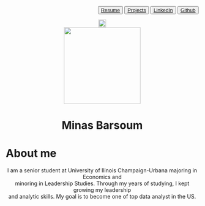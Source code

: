 <background color="yellow">

<p align="right">
 <button color="red"> <a href="Minas.Barsoum.Resume.pdf" title="Resume">Resume</a>  </button>
 <button> <a  href="project.md" title="Project">Projects </a>  </button>
 <button> <a href="http://www.linkedin.com/in/minasbarsoum" target="_blank">LinkedIn</a> </button>
  <button>      <a href="https://github.com/minasbarsoum" target="_blank">Github</a> </button>


 

<center><img src="https://user-images.githubusercontent.com/60366288/76195284-f6741900-61b5-11ea-96ce-cec48eacc4d9.png" width="20" href="https://github.com/minasbarsoum" target="_blank">  </a></center>






 
<center><img src="https://user-images.githubusercontent.com/60366288/76112912-c3106f00-5fa8-11ea-9b1f-be5811854359.JPG" width="200"></center>

<div class="bio">
  <center><h1>Minas Barsoum</h1></center>
 
<h1>About me</h1> 
<center> I am a senior student at University of Ilinois Champaign-Urbana majoring in Economics and  </center>
<center> minoring in Leadership Studies.  Through my years of studying, I kept growing my leadership </center>
<center> and analytic skills.  My goal is to become one of top data analyst in the US. </center>
 

